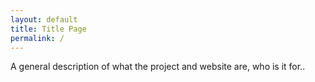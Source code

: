 ```yaml
---
layout: default
title: Title Page
permalink: /
---
```



A general description of what the project and website are, who is it for..
